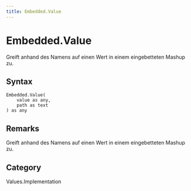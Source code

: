 ```yaml
---
title: Embedded.Value
---
```


# Embedded.Value


Greift anhand des Namens auf einen Wert in einem eingebetteten Mashup zu.


## Syntax

```powerquery
Embedded.Value(
    value as any,
    path as text
) as any
```


## Remarks

Greift anhand des Namens auf einen Wert in einem eingebetteten Mashup zu.



## Category
Values.Implementation

